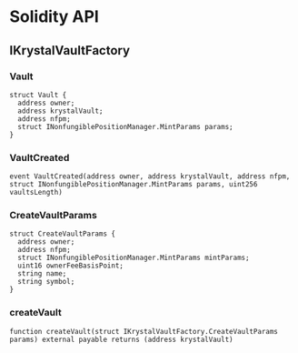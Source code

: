 # Solidity API

## IKrystalVaultFactory

### Vault

```solidity
struct Vault {
  address owner;
  address krystalVault;
  address nfpm;
  struct INonfungiblePositionManager.MintParams params;
}
```

### VaultCreated

```solidity
event VaultCreated(address owner, address krystalVault, address nfpm, struct INonfungiblePositionManager.MintParams params, uint256 vaultsLength)
```

### CreateVaultParams

```solidity
struct CreateVaultParams {
  address owner;
  address nfpm;
  struct INonfungiblePositionManager.MintParams mintParams;
  uint16 ownerFeeBasisPoint;
  string name;
  string symbol;
}
```

### createVault

```solidity
function createVault(struct IKrystalVaultFactory.CreateVaultParams params) external payable returns (address krystalVault)
```

